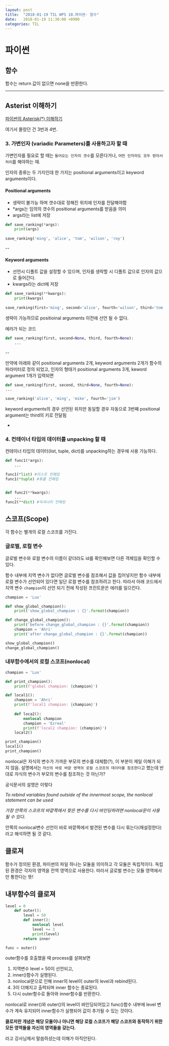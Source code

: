 ```yaml
---
layout: post
title:  "2018-01-19 TIL WPS 10.파이썬- 함수"
date:   2018-01-19 11:30:00 +0900
categories: TIL
---
```


# 파이썬

## 함수

함수는 return 값이 없으면 none을 반환한다.

---

## Asterist 이해하기

[파이썬의 Asterisk(*) 이해하기](https://mingrammer.com/understanding-the-asterisk-of-python/)


여기서 몰랐던 건 3번과 4번.

### 3. 가변인자 (variadic Parameters)를 사용하고자 할 때

가변인자를 필요로 할 때는 `들어오는 인자의 갯수`를 모른다거나, `어떤 인자라도 모두 받아서 처리`를 해야하는 때.

인자의 종류는 두 가지인데 한 가지는  positional arguments이고 keyword arguments이다.

#### Positional arguments

- 생략이 불가능 하며 갯수대로 정해진 위치에 인자를 전달해야함
- *args는 임의의 갯수의 positional arguments를 받음을 의미
- args라는 list에 저장

```python
def save_ranking(*args):
    print(args)
    
save_ranking('ming', 'alice', 'tom', 'wilson', 'roy')
```

--

#### Keyword arguments

- 선언시 디폴트 값을 설정할 수 있으며, 인자를 생략할 시 디폴트 값으로 인자의 값으로 들어간다.
- kwargs라는 dict에 저장

```python
def save_ranking(**kwargs):
    print(kwargs)
    
save_ranking(first='ming', second='alice', fourth='wilson', third='tom', fifth='roy')
```

생략이 가능하므로 positioinal arguments 이전에 선언
될 수 없다.

에러가 되는 코드

```python
def save_ranking(first, second=None, third, fourth=None):
    ...
```
--

만약에 아래와 같이 positional arguments 2개, keyword arguments 2개가 함수의 파라미터로 정의 되었고, 인자의 형태가 positional  arguments 3개, keword argument 1개가 입력되면

```python
def save_ranking(first, second, third=None, fourth=None):
...

save_ranking('alice', 'ming', 'mike', fourth='jim')
```

keyword arguments의 경우 선언된 위치만 동일할 경우 자동으로 3번째 positional argument는 third의 키로 전달됨

-
### 4. 컨테이너 타입의 데이터를 unpacking 할 때

컨테이너 타입의 데이터(list, tuple, dict)를 unpacking하는 경우에 사용 가능하다.

```python
def func1(*args):
	...

func1(*list) #리스트 언패킹
func1(*tuple) #튜플 언패킹


def func2(**kwargs):
	...
func2(**dict) #딕셔너리 언패킹
```


## 스코프(Scope)

각 함수는 별개의 로컬 스코프를 가진다.

### 글로벌, 로컬 변수

글로벌 변수와 로컬 변수의 이름이 같더라도 id를 확인해보면 다른 객체임을 확인할 수 있다.

함수 내부에 지역 변수가 없다면 글로벌 변수를 참조해서 값을 집어넣지만 함수 내부에 로컬 변수가 선언되어 있다면 일단 로컬 변수를 참조하려고 한다. 따라서 아래 코드에서 지역 변수 `champion`이 선언 되기 전에 작성된 프린트문은 에러를 일으킨다.

```python
champion = 'Lux'

def show_global_champion():
    print('show_global_champion : {}'.format(champion))

def change_global_champion():
    print('before change_global_champion : {}'.format(champion))
    champion = 'Ahri'
    print('after change_global_champion : {}'.format(champion))

show_global_champion()
change_global_champion()
```


### 내부함수에서의 로컬 스코프(nonlocal)

```python
champion = 'Lux'

def print_champion():
	print(f'global champion: {champion}')

def local1():
	champion = 'Ahri'
	print(f'local1 champion: {champion}')
	
	def loca2():
		nonlocal champion
		champion = 'Ezreal'
		print(f'local2 champion: {champion}')
	local2()

print_champion()
local1()
print_champion()
```

nonlocal은 자식의 변수가 가까운 부모의 변수를 대체함(?), 이 부분이 제일 이해가 되지 않음. 설명에서는 `자신의 바로 바깥 영역의 로컬 스코프의 데이터를 참조한다`고 했는데 반대로 자식의 변수가 부모의 변수를 참조하는 것 아닌가? 

공식문서의 설명은 이렇다

*To rebind variables found outside of the innermost scope, the nonlocal statement can be used*

*가장 안쪽의 스코프의 바깥쪽에서 찾은 변수를 다시 바인딩하려면 nonlocal문이 사용될 수 있다.*

안쪽의 nonlocal변수 선언이 바로 바깥쪽에서 발견된 변수를 다시 묶는다(재설정한다)라고 해석하면 될 것 같다. 

## 클로져

함수가 정의된 환경, 파이썬의 파일 하나는 모듈을 의미하고 각 모듈은 독립적이다. 독립된 환경은 각자의 영역을 전역 영역으로 사용한다. 따라서 글로벌 변수는 모듈 영역에서만 통한다는 뜻!


## 내부함수의 클로져

```python
level = 0
	def outer():
		level = 50
		def inner():
			nonlocal level
			level += 3
			print(level)
		return inner

func = outer()
```

outer함수를 호출했을 때 process를 살펴보면 

1. 지역변수 level = 50이 선언되고, 
2. inner()함수가 실행된다. 
3. nonlocal문으로 인해 inner의 level이 outer의 level과 rebind된다. 
4. 3이 더해지고 출력되며 inner 함수는 종료된다. 
5. 다시 outer함수로 돌아와 inner함수를 반환한다.

nonlocal로 inner()와 outer()의 level이 바인딩되어있고 func()함수 내부에 level 변수가 계속 유지되어 inner함수가 실행되어 값이 추가될 수 있는 것이다.

**클로저란 개념은 해당 모듈이나 아니면 해당 로컬 스코프가 해당 스코프와 동작하기 위한 모든 영역들을 자신의 영역들을 갖는다.**

라고 강사님께서 말씀하셨는데 이해가 아직안된다. 





     
